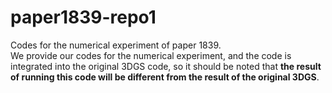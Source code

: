 # paper1839-repo1
Codes for the numerical experiment of paper 1839.<br>
We provide our codes for the numerical experiment, and the code is integrated into the original 3DGS code, so it should be noted that **the result of running this code will be different from the result of the original 3DGS**.
